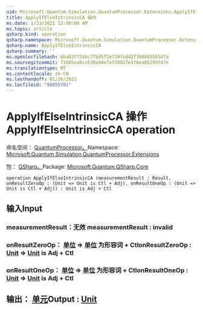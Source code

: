 ```yaml
---
uid: Microsoft.Quantum.Simulation.QuantumProcessor.Extensions.ApplyIfElseIntrinsicCA
title: ApplyIfElseIntrinsicCA 操作
ms.date: 1/23/2021 12:00:00 AM
ms.topic: article
qsharp.kind: operation
qsharp.namespace: Microsoft.Quantum.Simulation.QuantumProcessor.Extensions
qsharp.name: ApplyIfElseIntrinsicCA
qsharp.summary: ''
ms.openlocfilehash: 6ba83f7344c77b95f2e7397cd42f39884556547a
ms.sourcegitcommit: 71605ea9cc630e84e7ef29027e1f0ea06299747e
ms.translationtype: MT
ms.contentlocale: zh-CN
ms.lasthandoff: 01/26/2021
ms.locfileid: "98855701"
---
```

# <a name="applyifelseintrinsicca-operation"></a><span data-ttu-id="d16e8-102">ApplyIfElseIntrinsicCA 操作</span><span class="sxs-lookup"><span data-stu-id="d16e8-102">ApplyIfElseIntrinsicCA operation</span></span>

<span data-ttu-id="d16e8-103">命名空间： [QuantumProcessor。](xref:Microsoft.Quantum.Simulation.QuantumProcessor.Extensions)</span><span class="sxs-lookup"><span data-stu-id="d16e8-103">Namespace: [Microsoft.Quantum.Simulation.QuantumProcessor.Extensions](xref:Microsoft.Quantum.Simulation.QuantumProcessor.Extensions)</span></span>

<span data-ttu-id="d16e8-104">包： [QSharp。](https://nuget.org/packages/Microsoft.Quantum.QSharp.Core)</span><span class="sxs-lookup"><span data-stu-id="d16e8-104">Package: [Microsoft.Quantum.QSharp.Core](https://nuget.org/packages/Microsoft.Quantum.QSharp.Core)</span></span>




```qsharp
operation ApplyIfElseIntrinsicCA (measurementResult : Result, onResultZeroOp : (Unit => Unit is Ctl + Adj), onResultOneOp : (Unit => Unit is Ctl + Adj)) : Unit is Adj + Ctl
```


## <a name="input"></a><span data-ttu-id="d16e8-105">输入</span><span class="sxs-lookup"><span data-stu-id="d16e8-105">Input</span></span>

### <a name="measurementresult--__invalidresult__"></a><span data-ttu-id="d16e8-106">measurementResult：__无效 <Result>__</span><span class="sxs-lookup"><span data-stu-id="d16e8-106">measurementResult : __invalid<Result>__</span></span>




### <a name="onresultzeroop--unit--unit--is-adj--ctl"></a><span data-ttu-id="d16e8-107">onResultZeroOp： [单位](xref:microsoft.quantum.lang-ref.unit) => [单位](xref:microsoft.quantum.lang-ref.unit)  为形容词 + Ctl</span><span class="sxs-lookup"><span data-stu-id="d16e8-107">onResultZeroOp : [Unit](xref:microsoft.quantum.lang-ref.unit) => [Unit](xref:microsoft.quantum.lang-ref.unit)  is Adj + Ctl</span></span>




### <a name="onresultoneop--unit--unit--is-adj--ctl"></a><span data-ttu-id="d16e8-108">onResultOneOp： [单位](xref:microsoft.quantum.lang-ref.unit) => [单位](xref:microsoft.quantum.lang-ref.unit)  为形容词 + Ctl</span><span class="sxs-lookup"><span data-stu-id="d16e8-108">onResultOneOp : [Unit](xref:microsoft.quantum.lang-ref.unit) => [Unit](xref:microsoft.quantum.lang-ref.unit)  is Adj + Ctl</span></span>





## <a name="output--unit"></a><span data-ttu-id="d16e8-109">输出： [单元](xref:microsoft.quantum.lang-ref.unit)</span><span class="sxs-lookup"><span data-stu-id="d16e8-109">Output : [Unit](xref:microsoft.quantum.lang-ref.unit)</span></span>

